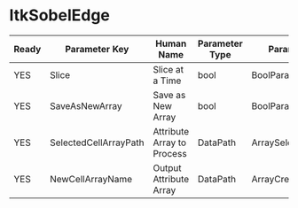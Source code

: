 # ItkSobelEdge #

| Ready | Parameter Key | Human Name | Parameter Type | Parameter Class |
|-------|---------------|------------|-----------------|----------------|
| YES | Slice | Slice at a Time | bool | BoolParameter |
| YES | SaveAsNewArray | Save as New Array | bool | BoolParameter |
| YES | SelectedCellArrayPath | Attribute Array to Process | DataPath | ArraySelectionParameter |
| YES | NewCellArrayName | Output Attribute Array | DataPath | ArrayCreationParameter |
